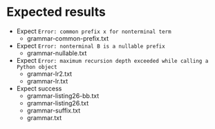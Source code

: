 # Expected results

* Expect `Error: common prefix x for nonterminal term`
  * grammar-common-prefix.txt
* Expect `Error: nonterminal B is a nullable prefix`
   * grammar-nullable.txt
* Expect `Error: maximum recursion depth exceeded while calling a Python object`
  * grammar-lr2.txt
  * grammar-lr.txt
* Expect success
  * grammar-listing26-bb.txt
  * grammar-listing26.txt
  * grammar-suffix.txt
  * grammar.txt

